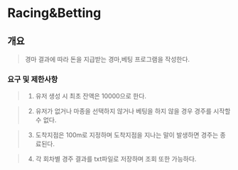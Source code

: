 # Racing&Betting

## 개요 
> 경마 결과에 따라 돈을 지급받는 경마,베팅 프로그램을 작성한다.

### 요구 및 제한사항
> 1. 유저 생성 시 최초 잔액은 10000으로 한다.

> 2. 유저가 없거나 마종을 선택하지 않거나 베팅을 하지 않을 경우 경주를 시작할 수 없다.

> 3. 도착지점은 100m로 지정하며 도착지점을 지나는 말이 발생하면 경주는 종료된다.

> 4. 각 회차별 경주 결과를 txt파일로 저장하며 조회 또한 가능하다.
